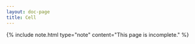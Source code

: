 ```yaml
---
layout: doc-page
title: Cell
---
```


{% include note.html type="note" content="This page is incomplete." %}
